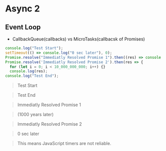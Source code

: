 # Async 2

## Event Loop

- CallbackQueue(callbacks) vs MicroTasks(callbacsk of Promises)

```javascript
console.log("Test Start");
setTimeout(() => console.log("0 sec later"), 0);
Promise.resolve("Immediatly Resolved Promise 1").then((res) => console.log(res));
Promise.resolve('Immediatly Resolved Promise 2').then(res => {
  for (let i = 0; i < 10_000_000_000; i++) {}
  console.log(res);
console.log("Test End");
```

> Test Start

> Test End

> Immediatly Resolved Promise 1

> (1000 years later)

> Immediatly Resolved Promise 2

> 0 sec later

> This means JavaScript timers are not reliable.
